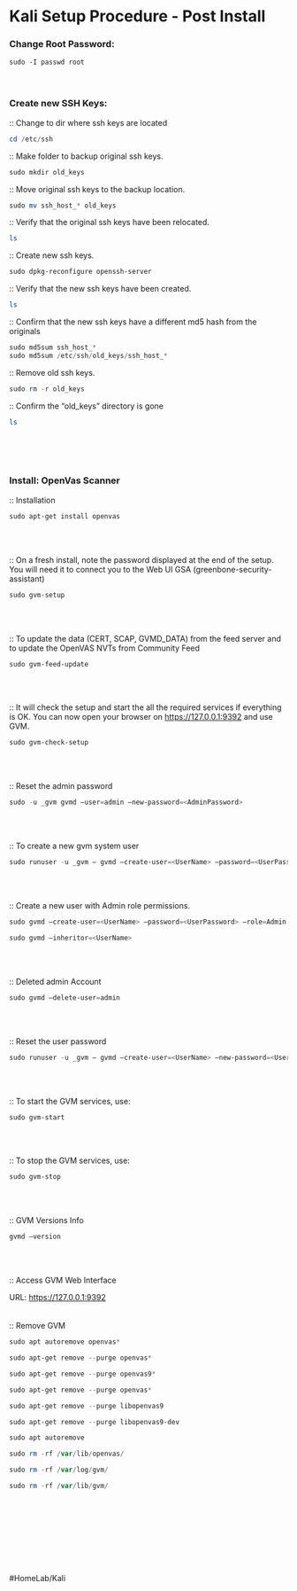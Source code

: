 # Kali Setup Procedure - Post Install


### Change Root Password:

`sudo -I passwd root`
<br>
<br>
<br>

### Create new SSH Keys:


:: Change to dir where ssh keys are located

```powershell
cd /etc/ssh
```

:: Make folder to backup original ssh keys.

```powershell
sudo mkdir old_keys
```

:: Move original ssh keys to the backup location.

```powershell
sudo mv ssh_host_* old_keys
```

:: Verify that the original ssh keys have been relocated.

```powershell
ls
```

:: Create new ssh keys.

```powershell
sudo dpkg-reconfigure openssh-server
```


:: Verify that the new ssh keys have been created.

```powershell
ls
```

:: Confirm that the new ssh keys have a different md5 hash from the originals

```powershell
sudo md5sum ssh_host_*
sudo md5sum /etc/ssh/old_keys/ssh_host_*
```

:: Remove old ssh keys.

```powershell
sudo rm -r old_keys
```

:: Confirm the “old_keys” directory is gone

```powershell
ls
```
<br>
<br>
<br>

### Install: OpenVas Scanner


:: Installation

```powershell
sudo apt-get install openvas
```
<br/><br/>

:: On a fresh install, note the password displayed at the end of the setup. You will need it to connect you to the Web UI GSA (greenbone-security-assistant)

```powershell
sudo gvm-setup
```
<br/><br/>

:: To update the data (CERT, SCAP, GVMD_DATA) from the feed server and to update the OpenVAS NVTs from Community Feed

```powershell
sudo gvm-feed-update
```
<br/><br/>

:: It will check the setup and start the all the required services if everything is OK. You can now open your browser on https://127.0.0.1:9392 and use GVM.

```powershell
sudo gvm-check-setup
```
<br/><br/>

:: Reset the admin password

```powershell
sudo -u _gvm gvmd —user=admin —new-password=<AdminPassword>
```
<br/><br/>

:: To create a new gvm system user

```powershell
sudo runuser -u _gvm — gvmd —create-user=<UserName> —password=<UserPassword>
```
<br/><br/>

:: Create a new user with Admin role permissions.

```powershell
sudo gvmd —create-user=<UserName> —password=<UserPassword> —role=Admin
```
```powershell
sudo gvmd —inheritor=<UserName>
```
<br/><br/>

:: Deleted admin Account

```powershell
sudo gvmd —delete-user=admin
```
<br/><br/>

:: Reset the user password

```powershell
sudo runuser -u _gvm — gvmd —create-user=<UserName> —new-password=<UserPassword>
```
<br/><br/>

:: To start the GVM services, use:

```powershell
sudo gvm-start
```
<br/><br/>

:: To stop the GVM services, use:

```powershell
sudo gvm-stop
```
<br/><br/>

:: GVM Versions Info

```powershell
gvmd —version
```
<br/><br/>

:: Access GVM Web Interface

URL: https://127.0.0.1:9392
<br/><br/><br/>
:: Remove GVM

```powershell
sudo apt autoremove openvas*
```
```powershell
sudo apt-get remove --purge openvas*
```
```powershell
sudo apt-get remove --purge openvas9*
```
```powershell
sudo apt-get remove --purge openvas*
```
```powershell
sudo apt-get remove --purge libopenvas9
```
```powershell
sudo apt-get remove --purge libopenvas9-dev
```
```powershell
sudo apt autoremove
```
```powershell
sudo rm -rf /var/lib/openvas/
```
```powershell
sudo rm -rf /var/log/gvm/
```
```powershell
sudo rm -rf /var/lib/gvm/
```









<br>
<br>
<br>
<br>
<br>
<br>
<br>
<br>
#HomeLab/Kali